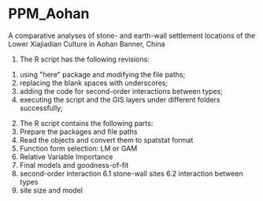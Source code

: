 # PPM_Aohan
A comparative analyses of stone- and earth-wall settlement locations of the Lower Xiajiadian Culture in Aohan Banner, China
1. The R script has the following revisions:
1) using "here" package and modifying the file paths;
2) replacing the blank spaces with underscores;
3) adding the code for second-order interactions between types;
4) executing the script and the GIS layers under different folders successfully;

2. The R script contains the following parts:
  1. Prepare the packages and file paths
  2. Read the objects and convert them to spatstat format
  3. Function form selection: LM or GAM
  4. Relative Variable Importance
  5. Final models and goodness-of-fit
  6. second-order interaction
    6.1 stone-wall sites
    6.2 interaction between types
  7. site size and model
